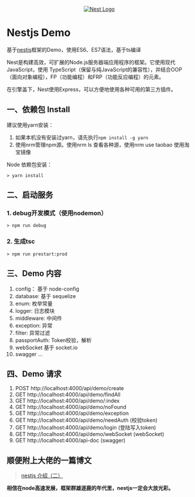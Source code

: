 <p align="center">
  <a href="http://nestjs.com/" target="blank"><img src="http://kamilmysliwiec.com/public/nest-logo.png#1" alt="Nest Logo" /></a>
</p>

# Nestjs Demo

基于[nestjs](https://github.com/nestjs/nest)框架的Demo，使用ES6、ES7语法，基于ts编译

Nest是构建高效，可扩展的Node.js服务器端应用程序的框架。它使用现代JavaScript，使用 TypeScript（保留与纯JavaScript的兼容性），并结合OOP（面向对象编程），FP（功能编程）和FRP（功能反应编程）的元素。

在引擎盖下，Nest使用Express，可以方便地使用各种可用的第三方插件。

## 一、依赖包 Install

建议使用yarn安装：

1. 如果本机没有安装过yarn，请先执行`npm install -g yarn`
2. 使用nrm管理npm源。使用nrm ls 查看各种源，使用nrm use taobao 使用淘宝镜像

Node 依赖包安装：
``` shell
> yarn install
```

## 二、启动服务

### 1. debug开发模式（使用nodemon）
``` shell
> npm run debug
```

### 2. 生成tsc
``` shell
> npm run prestart:prod
```

## 三、Demo 内容

1. config： 基于 node-config
2. database:  基于 sequelize
3. enum:  枚举常量
4. logger:  日志模块
5. middleware:  中间件
6. exception:  异常
7. filter:  异常过滤
8. passportAuth: Token校验，解析
9. webSocket  基于 socket.io
10. swagger
...

## 四、Demo 请求
1. POST http://localhost:4000/api/demo/create
2. GET http://localhost:4000/api/demo/findAll
3. GET http://localhost:4000/api/demo/:index
4. GET http://localhost:4000/api/demo/noFound
5. GET http://localhost:4000/api/demo/exception
6. GET http://localhost:4000/api/demo/needAuth (校验token)
7. GET http://localhost:4000/api/demo/login (登陆写入token)
8. GET http://localhost:4000/api/demo/webSocket (webSocket)
9. GET http://localhost:4000/api-doc (swagger)


## 顺便附上大佬的一篇博文
  > [nestjs 介绍（二）](https://yangjdb.github.io/blog/2018/01/08/nest-1/)


**相信在node高速发展，框架群雄逐鹿的年代里，nestjs一定会大放光彩。**